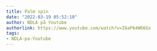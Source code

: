 ```yaml
---
title: Palm spin
date: "2022-03-19 05:52:10"
author: NDLA på Youtube
authorlink: https://www.youtube.com/watch?v=I6aP64W66Gs
tags:
- NDLA-pa-Youtube
---
```

